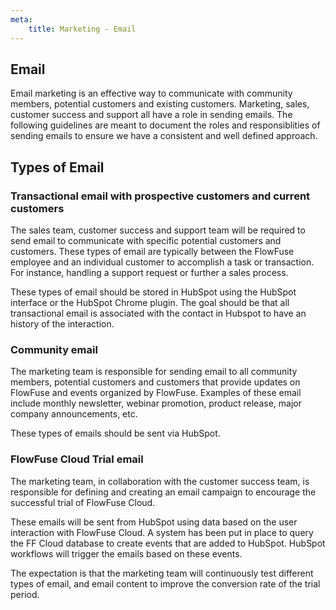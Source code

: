 ```yaml
---
meta:
    title: Marketing - Email
---
```


## Email

Email marketing is an effective way to communicate with community members, potential customers and existing customers. Marketing, sales, customer success and support all have a role in sending emails.  The following guidelines are meant to document the roles and responsiblities of sending emails to ensure we have a consistent and well defined approach.

## Types of Email

### Transactional email with prospective customers and current customers

The sales team, customer success and support team will be required to send email to communicate with specific potential customers and customers. These types of email are typically between the FlowFuse employee and an individual customer to accomplish a task or transaction. For instance, handling a support request or further a sales process.

These types of email should be stored in HubSpot using the HubSpot interface or the HubSpot Chrome plugin. The goal should be that all transactional email is associated with the contact in Hubspot to have an history of the interaction.

### Community email 

The marketing team is responsible for sending email to all community members, potential customers and customers that provide updates on FlowFuse and events organized by FlowFuse. Examples of these email include monthly newsletter, webinar promotion, product release, major company announcements, etc.

These types of emails should be sent via HubSpot. 


### FlowFuse Cloud Trial email

The marketing team, in collaboration with the customer success team, is responsible for defining and creating an email campaign to encourage the successful trial of FlowFuse Cloud. 

These emails will be sent from HubSpot using data based on the user interaction with FlowFuse Cloud. A system has been put in place to query the FF Cloud database to create events that are added to HubSpot. HubSpot workflows will trigger the emails based on these events.

The expectation is that the marketing team will continuously test different types of email, and email content to improve the conversion rate of the trial period.


